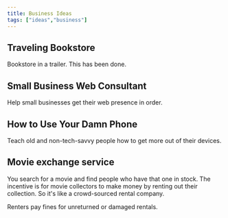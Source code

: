 ```yaml
---
title: Business Ideas
tags: ["ideas","business"]
---
```


## Traveling Bookstore

Bookstore in a trailer. This has been done.

## Small Business Web Consultant

Help small businesses get their web presence in order.

## How to Use Your Damn Phone

Teach old and non-tech-savvy people how to get more out of their devices.

## Movie exchange service

You search for a movie and find people who have that one in stock. The incentive is for movie collectors to make money by renting out their collection. So it's like a crowd-sourced rental company.

Renters pay fines for unreturned or damaged rentals.

